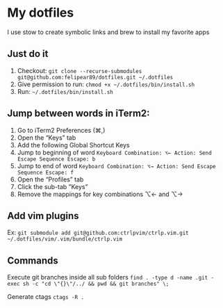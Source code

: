 # My dotfiles
I use stow to create symbolic links and brew to install my favorite apps

## Just do it
1. Checkout: `git clone --recurse-submodules git@github.com:felipear89/dotfiles.git ~/.dotfiles`
2. Give permission to run: `chmod +x ~/.dotfiles/bin/install.sh`
3. Run: `~/.dotfiles/bin/install.sh`

## Jump between words in iTerm2:
1. Go to iTerm2 Preferences (⌘,)
2. Open the “Keys” tab
3. Add the following Global Shortcut Keys
4. Jump to beginning of word `Keyboard Combination: ⌥←
Action: Send Escape Sequence
Escape: b`
5. Jump to end of word `Keyboard Combination: ⌥→
Action: Send Escape Sequence
Escape: f`
6. Open the “Profiles” tab
7. Click the sub-tab ”Keys”
8. Remove the mappings for key combinations ⌥← and ⌥→

## Add vim plugins
Ex:
`git submodule add git@github.com:ctrlpvim/ctrlp.vim.git ~/.dotfiles/vim/.vim/bundle/ctrlp.vim`

## Commands
Execute git branches inside all sub folders
`find . -type d -name .git -exec sh -c "cd \"{}\"/../ && pwd && git branches" \;`

Generate ctags
`ctags -R .`


